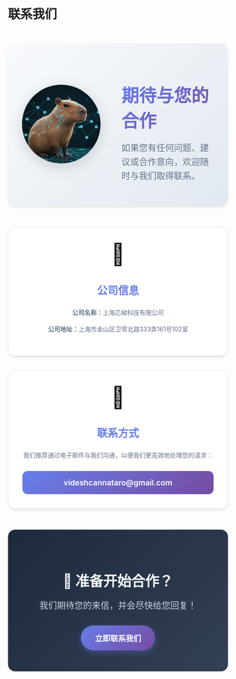 # 联系我们

<div class="contact-hero">
  <div class="contact-mascot">
    <img src="/assets/Kabipula.png" alt="公司吉祥物卡比扒拉" class="mascot-image">
  </div>
  <div class="contact-intro">
    <h2>期待与您的合作</h2>
    <p>如果您有任何问题、建议或合作意向，欢迎随时与我们取得联系。</p>
  </div>
</div>

<div class="contact-grid">
  <div class="contact-card">
    <div class="card-icon">🏢</div>
    <h3>公司信息</h3>
    <p><strong>公司名称：</strong>上海芯梯科技有限公司</p>
    <p><strong>公司地址：</strong>上海市金山区卫零北路333弄161号102室</p>
  </div>

  <div class="contact-card">
    <div class="card-icon">📧</div>
    <h3>联系方式</h3>
    <p>我们推荐通过电子邮件与我们沟通，以便我们更高效地处理您的请求：</p>
    <div class="email-highlight">
      <a href="mailto:videshcannataro@gmail.com">videshcannataro@gmail.com</a>
    </div>
  </div>
</div>

<div class="contact-cta">
  <h3>🚀 准备开始合作？</h3>
  <p>我们期待您的来信，并会尽快给您回复！</p>
  <a href="mailto:videshcannataro@gmail.com" class="cta-button">立即联系我们</a>
</div>

<style scoped>
.contact-hero {
  display: flex;
  align-items: center;
  gap: 3rem;
  margin: 3rem 0;
  padding: 2rem;
  background: linear-gradient(135deg, #f8fafc 0%, #e2e8f0 100%);
  border-radius: 16px;
  box-shadow: 0 4px 6px -1px rgba(0, 0, 0, 0.1);
}

.contact-mascot {
  flex-shrink: 0;
}

.mascot-image {
  width: 180px;
  height: 180px;
  border-radius: 50%;
  box-shadow: 0 8px 32px rgba(0,0,0,0.15);
  transition: transform 0.3s ease;
}

.mascot-image:hover {
  transform: scale(1.05);
}

.contact-intro {
  flex: 1;
}

.contact-intro h2 {
  font-size: 2.5rem;
  background: linear-gradient(135deg, #667eea 0%, #764ba2 100%);
  -webkit-background-clip: text;
  -webkit-text-fill-color: transparent;
  background-clip: text;
  margin-bottom: 1rem;
}

.contact-intro p {
  font-size: 1.25rem;
  color: #64748b;
  line-height: 1.6;
}

.contact-grid {
  display: grid;
  grid-template-columns: repeat(auto-fit, minmax(350px, 1fr));
  gap: 2rem;
  margin: 3rem 0;
}

.contact-card {
  background: rgba(255, 255, 255, 0.8);
  backdrop-filter: blur(10px);
  border: 1px solid #e2e8f0;
  border-radius: 16px;
  padding: 2rem;
  text-align: center;
  transition: all 0.3s ease;
  box-shadow: 0 4px 6px -1px rgba(0, 0, 0, 0.1);
}

.contact-card:hover {
  transform: translateY(-4px);
  box-shadow: 0 20px 25px -5px rgba(0, 0, 0, 0.1);
}

.card-icon {
  font-size: 3rem;
  margin-bottom: 1rem;
}

.contact-card h3 {
  font-size: 1.5rem;
  color: #667eea;
  margin-bottom: 1.5rem;
}

.contact-card p {
  color: #64748b;
  line-height: 1.6;
  margin-bottom: 1rem;
}

.email-highlight {
  background: linear-gradient(135deg, #667eea 0%, #764ba2 100%);
  color: white;
  padding: 1rem 1.5rem;
  border-radius: 12px;
  margin-top: 1.5rem;
  font-weight: 600;
  font-size: 1.1rem;
}

.email-highlight a {
  color: white;
  text-decoration: none;
}

.email-highlight a:hover {
  text-decoration: underline;
}

.contact-cta {
  text-align: center;
  background: linear-gradient(135deg, #1e293b 0%, #334155 100%);
  color: white;
  padding: 3rem 2rem;
  border-radius: 16px;
  margin: 3rem 0;
}

.contact-cta h3 {
  font-size: 2rem;
  margin-bottom: 1rem;
  color: #f1f5f9;
}

.contact-cta p {
  font-size: 1.25rem;
  color: #cbd5e1;
  margin-bottom: 2rem;
}

.cta-button {
  display: inline-block;
  background: linear-gradient(135deg, #667eea 0%, #764ba2 100%);
  color: white;
  padding: 1rem 2rem;
  border-radius: 50px;
  text-decoration: none;
  font-weight: 600;
  font-size: 1.1rem;
  transition: all 0.3s ease;
  box-shadow: 0 4px 15px rgba(102, 126, 234, 0.4);
}

.cta-button:hover {
  transform: translateY(-2px);
  box-shadow: 0 8px 25px rgba(102, 126, 234, 0.6);
}

@media (max-width: 768px) {
  .contact-hero {
    flex-direction: column;
    text-align: center;
    gap: 2rem;
  }
  
  .contact-intro h2 {
    font-size: 2rem;
  }
  
  .contact-grid {
    grid-template-columns: 1fr;
  }
}
</style> 